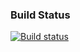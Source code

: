 ### Build  Status

[![Build status](https://ci.appveyor.com/api/projects/status/qlbuq3ic54eo2t45?svg=true)](https://ci.appveyor.com/project/dim4ik1985/nicknames-regexp)



